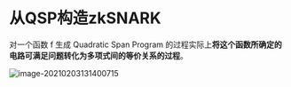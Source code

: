 # 从QSP构造zkSNARK

对一个函数 f 生成 Quadratic Span Program 的过程实际上**将这个函数所确定的电路可满足问题转化为多项式间的等价关系的过程**。

![image-20210203131400715](C:\Users\yukai\AppData\Roaming\Typora\typora-user-images\image-20210203131400715.png)



